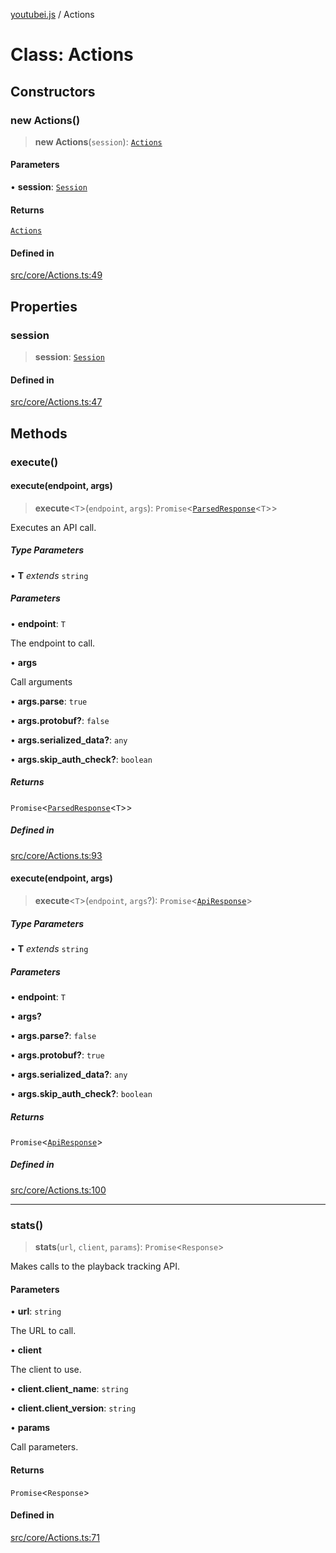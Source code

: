 [youtubei.js](../README.md) / Actions

# Class: Actions

## Constructors

### new Actions()

> **new Actions**(`session`): [`Actions`](Actions.md)

#### Parameters

• **session**: [`Session`](Session.md)

#### Returns

[`Actions`](Actions.md)

#### Defined in

[src/core/Actions.ts:49](https://github.com/LuanRT/YouTube.js/blob/e54e499ff553dab51e6d9d1aebc090b50fec29ba/src/core/Actions.ts#L49)

## Properties

### session

> **session**: [`Session`](Session.md)

#### Defined in

[src/core/Actions.ts:47](https://github.com/LuanRT/YouTube.js/blob/e54e499ff553dab51e6d9d1aebc090b50fec29ba/src/core/Actions.ts#L47)

## Methods

### execute()

#### execute(endpoint, args)

> **execute**\<`T`\>(`endpoint`, `args`): `Promise`\<[`ParsedResponse`](../type-aliases/ParsedResponse.md)\<`T`\>\>

Executes an API call.

##### Type Parameters

• **T** *extends* `string`

##### Parameters

• **endpoint**: `T`

The endpoint to call.

• **args**

Call arguments

• **args.parse**: `true`

• **args.protobuf?**: `false`

• **args.serialized\_data?**: `any`

• **args.skip\_auth\_check?**: `boolean`

##### Returns

`Promise`\<[`ParsedResponse`](../type-aliases/ParsedResponse.md)\<`T`\>\>

##### Defined in

[src/core/Actions.ts:93](https://github.com/LuanRT/YouTube.js/blob/e54e499ff553dab51e6d9d1aebc090b50fec29ba/src/core/Actions.ts#L93)

#### execute(endpoint, args)

> **execute**\<`T`\>(`endpoint`, `args`?): `Promise`\<[`ApiResponse`](../interfaces/ApiResponse.md)\>

##### Type Parameters

• **T** *extends* `string`

##### Parameters

• **endpoint**: `T`

• **args?**

• **args.parse?**: `false`

• **args.protobuf?**: `true`

• **args.serialized\_data?**: `any`

• **args.skip\_auth\_check?**: `boolean`

##### Returns

`Promise`\<[`ApiResponse`](../interfaces/ApiResponse.md)\>

##### Defined in

[src/core/Actions.ts:100](https://github.com/LuanRT/YouTube.js/blob/e54e499ff553dab51e6d9d1aebc090b50fec29ba/src/core/Actions.ts#L100)

***

### stats()

> **stats**(`url`, `client`, `params`): `Promise`\<`Response`\>

Makes calls to the playback tracking API.

#### Parameters

• **url**: `string`

The URL to call.

• **client**

The client to use.

• **client.client\_name**: `string`

• **client.client\_version**: `string`

• **params**

Call parameters.

#### Returns

`Promise`\<`Response`\>

#### Defined in

[src/core/Actions.ts:71](https://github.com/LuanRT/YouTube.js/blob/e54e499ff553dab51e6d9d1aebc090b50fec29ba/src/core/Actions.ts#L71)
